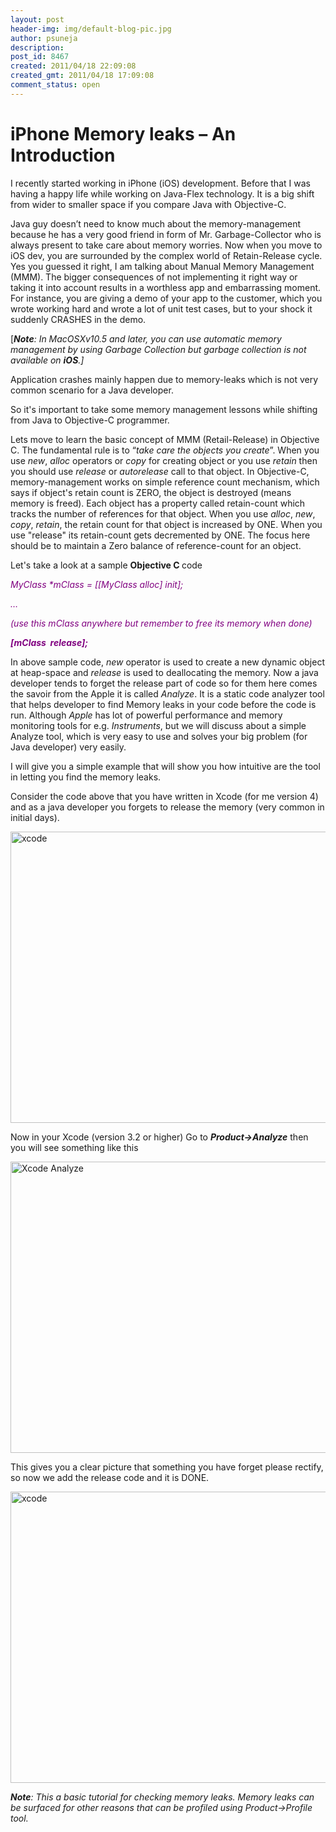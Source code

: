 ```yaml
---
layout: post
header-img: img/default-blog-pic.jpg
author: psuneja
description: 
post_id: 8467
created: 2011/04/18 22:09:08
created_gmt: 2011/04/18 17:09:08
comment_status: open
---
```


# iPhone Memory leaks – An Introduction

<p>I recently started working in iPhone (iOS) development. Before that I was having a happy life while working on Java-Flex technology. It is a big shift from wider to smaller space if you compare Java with Objective-C.</p>
<p>Java guy doesn’t need to know much about the memory-management because he has a very good friend in form of Mr. Garbage-Collector who is always present to take care about memory worries. Now when you move to iOS dev, you are surrounded by the complex world of Retain-Release cycle. Yes you guessed it right, I am talking about Manual Memory Management (MMM). The bigger consequences of not implementing it right way or taking it into account results in a worthless app and embarrassing moment. For instance, you are giving a demo of your app to the customer, which you wrote working hard and wrote a lot of unit test cases, but to your shock it suddenly CRASHES in the demo.
<!--more--></p>
<p>[<strong><em>Note</em></strong><em>: </em><em>In MacOSXv10.5 and later, you can use automatic memory management by using Garbage Collection but garbage collection is not available on <strong>iOS</strong>.]</em></p>
<p>Application crashes mainly happen due to memory-leaks which is not very common scenario for a Java developer.</p>
<p>So it's important to take some memory management lessons while shifting from Java to Objective-C programmer.</p>
<p>Lets move to learn the basic concept of MMM (Retail-Release) in Objective C. The fundamental rule is to “<em>take care the objects you create</em>”. When you use <em>new</em>, <em>alloc</em> operators or <em>copy</em> for creating object or you use <em>retain</em> then you should use <em>release</em> or <em>autorelease</em> call to that object. In Objective-C, memory-management works on simple reference count mechanism, which says if object's retain count is ZERO, the object is destroyed (means memory is freed). Each object has a property called retain-count which tracks the number of references for that object. When you use <em>alloc</em>, <em>new</em>, <em>copy</em>, <em>retain</em>, the retain count for that object is increased by ONE. When you use "release" its retain-count gets decremented by ONE. The focus here should be to maintain a Zero balance of reference-count for an object.</p>
<p>Let's take a look at a sample <strong>Objective C </strong> code</p>
<p><span style="color: #800080;"><em>MyClass *mClass = [[MyClass alloc] init];</em></span></p>
<p><span style="color: #800080;"><em>…</em></span></p>
<p><span style="color: #800080;"><em>(use this mClass anywhere but remember to free its memory when done)</em></span></p>
<p><span style="color: #800080;"><strong><em>[mClass  release];</em></strong></span>
<em> </em></p>
<p>In above sample code, <em>new</em> operator is used to create a new dynamic object at heap-space and <em>release</em> is used to deallocating the memory.
Now a java developer tends to forget the release part of code so for them here comes the savoir from the Apple it is called <em>Analyze</em>. It is a static code analyzer tool that helps developer to find Memory leaks in your code before the code is run. Although <em>Apple </em>has lot of powerful performance and memory monitoring tools for e.g. <em>Instruments</em>, but we will discuss about a simple Analyze tool, which is very easy to use and solves your big problem (for Java developer) very easily.</p>
<p>I will give you a simple example that will show you how intuitive are the tool in letting you find the memory leaks.</p>
<p>Consider the code above that you have written in Xcode (for me version 4) and as a java developer you forgets to release the memory (very common in initial days).</p>
<p><a rel="attachment wp-att-8506" href="http://xebee.xebia.in/2011/04/18/memory-leaks-ios/xcode1-3/"><img class="aligncenter size-full wp-image-8506" title="xcode" src="http://xebee.xebia.in/wp-content/uploads/2011/04/xcode12.png" alt="xcode" width="669" height="466" /></a></p>
<p>Now in your Xcode (version 3.2 or higher) Go to <strong><em>Product-&gt;Analyze</em></strong> then you will see something like this</p>
<p><a rel="attachment wp-att-8507" href="http://xebee.xebia.in/2011/04/18/memory-leaks-ios/xcode2-3/"><img class="aligncenter size-full wp-image-8507" title="xcode" src="http://xebee.xebia.in/wp-content/uploads/2011/04/xcode22.png" alt="Xcode Analyze" width="669" height="466" /></a></p>
<p>This gives you a clear picture that something you have forget please rectify, so now we add the release code and it is DONE.</p>
<p><a rel="attachment wp-att-8508" href="http://xebee.xebia.in/2011/04/18/memory-leaks-ios/xcode3-3/"><img class="aligncenter size-full wp-image-8508" title="xcode" src="http://xebee.xebia.in/wp-content/uploads/2011/04/xcode32.png" alt="xcode" width="669" height="466" /></a></p>
<p><strong><em>Note</em></strong><em>: This a basic tutorial for checking memory leaks. Memory leaks can be surfaced for other reasons that can be profiled using Product-&gt;Profile tool.</em></p>